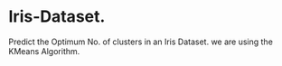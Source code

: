 # Iris-Dataset.
Predict the Optimum No. of clusters in an Iris Dataset. we are using the KMeans Algorithm.
